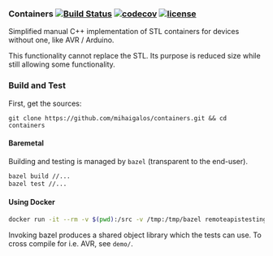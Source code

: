 ### Containers [![Build Status](https://travis-ci.org/mihaigalos/containers.svg?branch=master)](https://travis-ci.org/mihaigalos/containers) [![codecov](https://codecov.io/gh/mihaigalos/containers/branch/master/graph/badge.svg)](https://codecov.io/gh/mihaigalos/containers) [![license](https://img.shields.io/badge/license-GPLv3-brightgreen.svg)](LICENSE)

Simplified manual C++ implementation of STL containers for devices without one, like AVR / Arduino.

This functionality cannot replace the STL. Its purpose is reduced size while still allowing some functionality.

### Build and Test

First, get the sources:
```
git clone https://github.com/mihaigalos/containers.git && cd containers
```

#### Baremetal

Building and testing is managed by `bazel` (transparent to the end-user).

```bash
bazel build //...
bazel test //...
```

#### Using Docker

```bash
docker run -it --rm -v $(pwd):/src -v /tmp:/tmp/bazel remoteapistesting/bazel-build /bin/bash -c "bazel --output_base=/tmp/bazel test //..."
```

Invoking bazel produces a shared object library which the tests can use.
To cross compile for i.e. AVR, see `demo/`.
